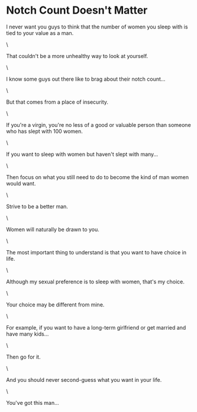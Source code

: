 # Notch Count Doesn't Matter

I never want you guys to think that the number of women you sleep with is tied to your value as a man.

\


That couldn't be a more unhealthy way to look at yourself.

\


I know some guys out there like to brag about their notch count…

\


But that comes from a place of insecurity.

\


If you're a virgin, you're no less of a good or valuable person than someone who has slept with 100 women.

\


If you want to sleep with women but haven't slept with many…

\


Then focus on what you still need to do to become the kind of man women would want.

\


Strive to be a better man.

\


Women will naturally be drawn to you.

\


The most important thing to understand is that you want to have choice in life.

\


Although my sexual preference is to sleep with women, that's my choice.

\


Your choice may be different from mine.

\


For example, if you want to have a long-term girlfriend or get married and have many kids…

\


Then go for it.

\


And you should never second-guess what you want in your life.

\


You've got this man...
